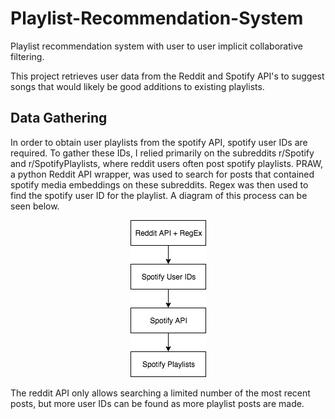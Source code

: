 # Playlist-Recommendation-System
Playlist recommendation system with user to user implicit collaborative filtering.

This project retrieves user data from the Reddit and Spotify API's to suggest songs that would likely be good additions to existing playlists.

## Data Gathering
In order to obtain user playlists from the spotify API, spotify user IDs are required. To gather these IDs, I relied primarily on the subreddits r/Spotify and r/SpotifyPlaylists, where reddit users often post spotify playlists. PRAW, a python Reddit API wrapper, was used to search for posts that contained spotify media embeddings on these subreddits. Regex was then used to find the spotify user ID for the playlist. A diagram of this process can be seen below.

<p align="center">
  <img width="121" height="251" src="https://github.com/jdmitchell0216/Playlist-Recommendation-System/blob/master/images/playlist_rec_api_diagram.png">
</p>

The reddit API only allows searching a limited number of the most recent posts, but more user IDs can be found as more playlist posts are made.
